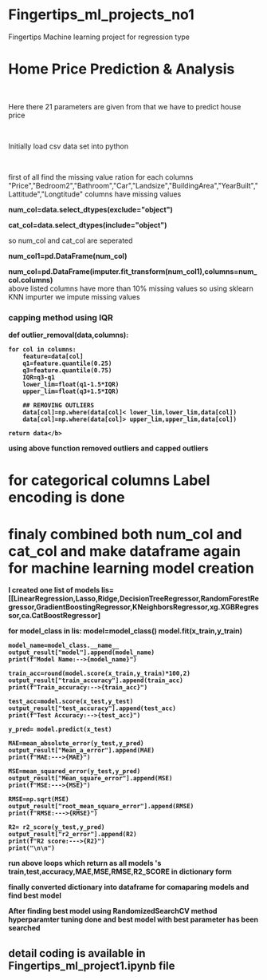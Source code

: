 # Fingertips_ml_projects_no1
Fingertips Machine learning project for regression type

<h1>Home Price Prediction & Analysis</h1>
<br>
<p>Here there 21 parameters are given from that we have to predict house price</p>
<br>
<p>Initially load csv data set into python</p>
<br>
<p> first of all find the missing value ration for each columns   
  "Price","Bedroom2","Bathroom","Car","Landsize","BuildingArea","YearBuilt","Lattitude","Longtitude" columns have missing values
  
 <b>num_col=data.select_dtypes(exclude="object")
 
  cat_col=data.select_dtypes(include="object")</b>

so num_col and cat_col are seperated

  <b>num_col1=pd.DataFrame(num_col) 
  
  num_col=pd.DataFrame(imputer.fit_transform(num_col1),columns=num_col.columns)</b>
<br>
above listed columns have more than 10% missing values so using sklearn KNN impurter we impute missing values
<br>
### capping method using IQR
<b>def outlier_removal(data,columns):
    
    for col in columns:
        feature=data[col]
        q1=feature.quantile(0.25)
        q3=feature.quantile(0.75)
        IQR=q3-q1
        lower_lim=float(q1-1.5*IQR)
        upper_lim=float(q3+1.5*IQR)
        
        ## REMOVING OUTLIERS
        data[col]=np.where(data[col]< lower_lim,lower_lim,data[col])
        data[col]=np.where(data[col]> upper_lim,upper_lim,data[col])
        
    return data</b>
using above function removed outliers and capped outliers

# for categorical columns Label encoding is done
# finaly combined both num_col and cat_col and make dataframe again for machine learning model creation
  
</p>

<p>
  I created one list of models lis=[[LinearRegression,Lasso,Ridge,DecisionTreeRegressor,RandomForestRegressor,GradientBoostingRegressor,KNeighborsRegressor,xg.XGBRegressor,ca.CatBoostRegressor]

  for model_class in lis:
    model=model_class()
    model.fit(x_train,y_train)
    
    model_name=model_class.__name__
    output_result["model"].append(model_name)
    print(f"Model Name:-->{model_name}")
    
    train_acc=round(model.score(x_train,y_train)*100,2)
    output_result["train_accuracy"].append(train_acc)
    print(f"Train_accuracy:-->{train_acc}")
    
    test_acc=model.score(x_test,y_test)
    output_result["test_accuracy"].append(test_acc)
    print(f"Test Accuracy:-->{test_acc}")
    
    y_pred= model.predict(x_test)
    
    MAE=mean_absolute_error(y_test,y_pred)
    output_result["Mean_a_error"].append(MAE)
    print(f"MAE:--->{MAE}")
    
    MSE=mean_squared_error(y_test,y_pred)
    output_result["Mean_square_error"].append(MSE)
    print(f"MSE:--->{MSE}")
    
    RMSE=np.sqrt(MSE)
    output_result["root_mean_square_error"].append(RMSE)
    print(f"RMSE:--->{RMSE}")
    
    R2= r2_score(y_test,y_pred)
    output_result["r2_error"].append(R2)
    print(f"R2 score:--->{R2}")
    print("\n\n")
run above loops which return as all models 's train,test,accuracy,MAE,MSE,RMSE,R2_SCORE in dictionary form

finally converted dictionary into dataframe for comaparing models and find best model
</p>

<p> After finding best model using RandomizedSearchCV method hyperparamter tuning done and best model with best parameter has been searched</p>

## detail coding is available in Fingertips_ml_project1.ipynb file
